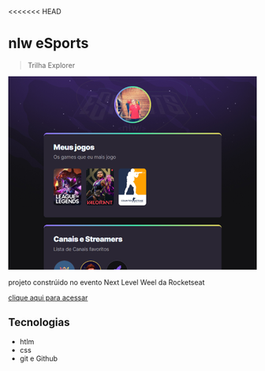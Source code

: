 <<<<<<< HEAD
# nlw eSports

> Trilha Explorer

![preview](./.github/preview.png)

projeto constrúido no evento Next Level Weel da Rocketseat

[clique aqui para acessar](https://rochaariel.github.io/nlw-esports-week/)
## Tecnologias 

- htlm
- css
- git e Github
